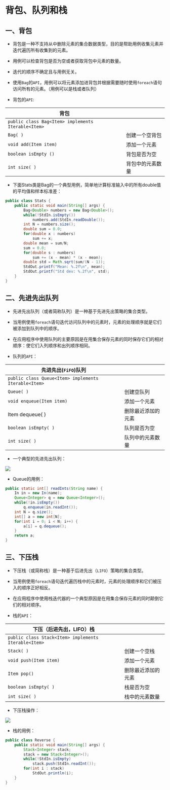 # 背包、队列和栈



## 一、背包

-  背包是一种不支持从中删除元素的集合数据类型，目的是帮助用例收集元素并迭代遍历所有收集到的元素。

- 用例可以检查背包是否为空或者获取背包中元素的数量。

- 迭代的顺序不确定且与用例无关。
- 使用`Bag`的`API`，用例可以将元素添加进背包并根据需要随时使用`foreach`语句访问所有的元素。（用例可以是栈或者队列）
- 背包的`API`:

| 背包                                               |                  |
| -------------------------------------------------- | ---------------- |
| `public class Bag<Item> implements Iterable<Item>` |                  |
| `Bag( )`                                           | 创建一个空背包   |
| `void add(Item item)`                              | 添加一个元素     |
| `boolean isEmpty ()`                               | 背包是否为空     |
| `int size( )`                                      | 背包中的元素数量 |

- 下面Stats类是Bag的一个典型用例，简单地计算标准输入中的所有double值的平均值和样本标准差：

```java
public class Stats {
	public static void main(String[] args) {
		Bag<Double> numbers = new Bag<Double>();
		while(!StdIn.isEmpty()) 
			numbers.add(StdIn.readDouble());
		int N = numbers.size();
		double sum = 0.0;
		for(double x : numbers)
			sum += x;
		double mean = sum/N;
		sum = 0.0;
		for(double s : numbers)
			sum += (x - mean) * (x - mean);
		double std = Math.sqrt(sum/(N - 1));
		StdOut.printf("Mean: %.2f\n", mean);
		StdOut.printf("Std dev: %.2f\n", std);
	}
}
```



## 二、先进先出队列

- 先进先出队列（或者简称队列）是一种基于先进先出策略的集合类型。

- 当用例使用`foreach`语句迭代访问队列中的元素时，元素的处理顺序就是它们被添加到队列中的顺序。
- 在应用程序中使用队列的主要原因是在用集合保存元素的同时保存它们的相对顺序：使它们入列顺序和出列顺序相同。
- 队列的`API`：

| 先进先出(`FiFO`)队列                                 |                    |
| ---------------------------------------------------- | ------------------ |
| `public class Queue<Item> implements Iterable<Item>` |                    |
| `Queue( )`                                           | 创建空队列         |
| `void enqueue(Item item)`                            | 添加一个元素       |
| Item dequeue( )                                      | 删除最近添加的元素 |
| `boolean isEmpty( )`                                 | 队列是否为空       |
| `int size( )`                                        | 队列中的元素数量   |

- 一个典型的先进先出队列：

![](D:\java笔记\Java脑图\一个典型的先进先出队列.png)

- Queue的用例：

```java
public static int[] readInts(String name) {
	In in = new In(name);
	Queue<Integer> q = new Queue<Integer>();
	while(!in.isEmpty()) 
		q.enqueue(in.readInt());
	int N = q.size();
	int[] a = new int[N];
	for(int i = 0; i < N; i++) {
		a[i] = q.dequeue();
	}
	return a;
}
```



## 三、下压栈

- 下压栈（或简称栈）是一种基于后进先出（`LIFO`）策略的集合类型。

- 当用例使用`foreach`语句迭代遍历栈中的元素时，元素的处理顺序和它们被压入的顺序正好相反。
- 在应用程序中使用栈迭代器的一个典型原因是在用集合保存元素的同时颠倒它们的相对顺序。
- 栈的`API`：

| 下压（后进先出，LIFO）栈                             |                    |
| ---------------------------------------------------- | ------------------ |
| `public class Stack<Item> implements Iterable<Item>` |                    |
| `Stack( )`                                           | 创建一个空栈       |
| `void push(Item item)`                               | 添加一个元素       |
| `Item pop()`                                         | 删除最近添加的元素 |
| `boolean isEmpty( )`                                 | 栈是否为空         |
| `int size( )`                                        | 栈中的元素数量     |

- 下压栈操作：

![](D:\java笔记\Java脑图\下压栈操作.png)

- 栈的用例：

```java
public class Reverse {
	public static void main(String[] args) {
		Stack<Integer> stack;
		stack = new Stack<Integer>();
		while(!StdIn.isEmpty)
			stack.push(StdIn.readInt());
		for(int i : stack)
			StdOut.println(i);
	}
}
```

